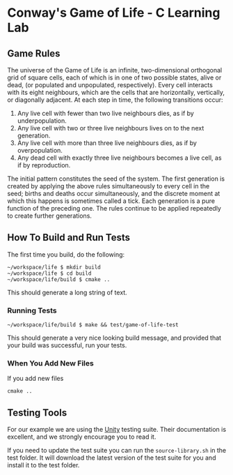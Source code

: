 # Conway's Game of Life - C Learning Lab

## Game Rules
The universe of the Game of Life is an infinite, two-dimensional orthogonal grid of square cells, each of which is in one of two possible states, alive or dead, (or populated and unpopulated, respectively). Every cell interacts with its eight neighbours, which are the cells that are horizontally, vertically, or diagonally adjacent. At each step in time, the following transitions occur:

1. Any live cell with fewer than two live neighbours dies, as if by underpopulation.
1. Any live cell with two or three live neighbours lives on to the next generation.
1. Any live cell with more than three live neighbours dies, as if by overpopulation.
1. Any dead cell with exactly three live neighbours becomes a live cell, as if by reproduction.

The initial pattern constitutes the seed of the system. The first generation is created by applying the above rules simultaneously to every cell in the seed; births and deaths occur simultaneously, and the discrete moment at which this happens is sometimes called a tick. Each generation is a pure function of the preceding one. The rules continue to be applied repeatedly to create further generations.

## How To Build and Run Tests

The first time you build, do the following:

    ~/workspace/life $ mkdir build
    ~/workspace/life $ cd build
    ~/workspace/life/build $ cmake ..

This should generate a long string of text.

### Running Tests

    ~/workspace/life/build $ make && test/game-of-life-test

This should generate a very nice looking build message, and provided that your build was successful, run your tests.

### When You Add New Files

If you add new files

    cmake ..

## Testing Tools

For our example we are using the [Unity](https://github.com/ThrowTheSwitch/Unity) testing suite.  Their documentation is excellent, and we strongly encourage you to read it.

If you need to update the test suite you can run the `source-library.sh` in the test folder.  It will download the latest version of the test suite for you and install it to the test folder.